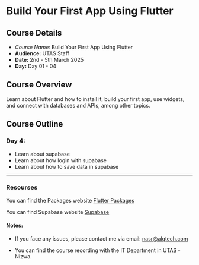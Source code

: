 # Build Your First App Using Flutter

## Course Details

- *Course Name:* Build Your First App Using Flutter
- **Audience:** UTAS Staff
- **Date:** 2nd - 5th March 2025
- **Day:** Day 01 - 04

## Course Overview

Learn about Flutter and how to install it, build your first app, use widgets, and connect with databases and APIs, among other topics.

## Course Outline

### Day 4: 
- Learn about supabase
- Learn about  how login with supabase
- Learn about how to save data in supabase

----- 

### Resourses
  You can find the Packages website [Flutter Packages](https://pub.dev/)

  You can find Supabase website [Supabase](https://supabase.com/)

 





#### Notes:

- If you face any issues, please contact me via email: nasr@alqtech.com

- You can find the course recording with the IT Department in UTAS - Nizwa.





